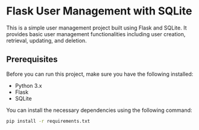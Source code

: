 # Flask User Management with SQLite

This is a simple user management project built using Flask and SQLite. It provides basic user management functionalities including user creation, retrieval, updating, and deletion.

## Prerequisites

Before you can run this project, make sure you have the following installed:

- Python 3.x
- Flask
- SQLite

You can install the necessary dependencies using the following command:

```bash
pip install -r requirements.txt
